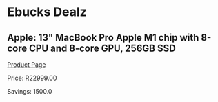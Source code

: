 
# Ebucks Dealz
## Apple: 13" MacBook Pro Apple M1 chip with 8-core CPU and 8-core GPU, 256GB SSD
[Product Page](https://www.ebucks.com/web/shop/productSelected.do?prodId=1053286699&catId=247215498)

Price: R22999.00

Savings: 1500.0


	